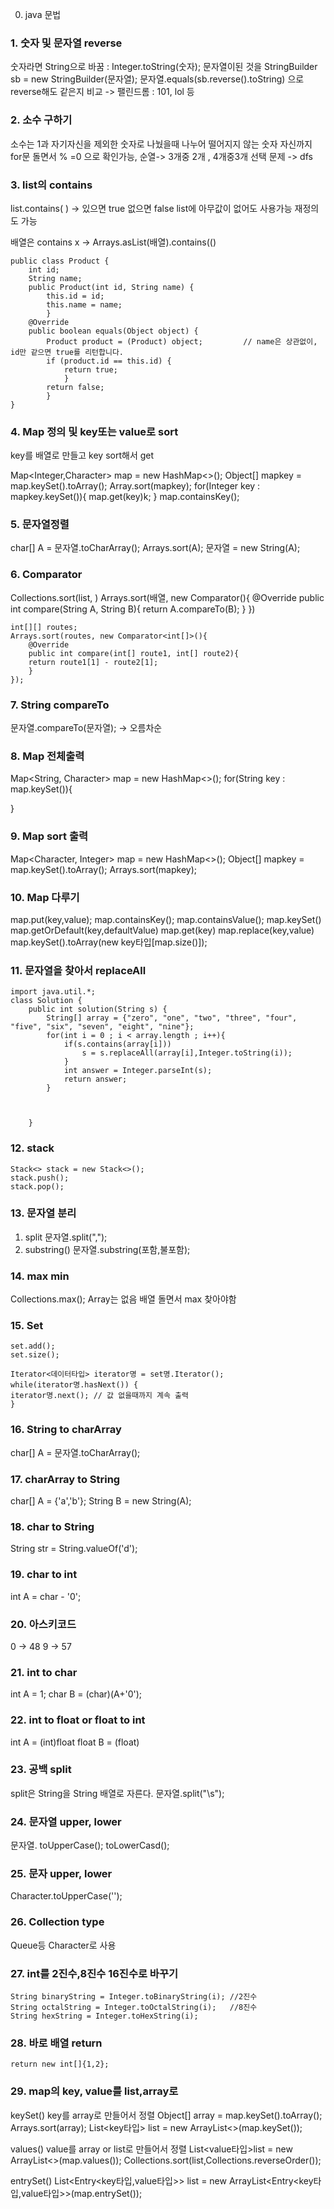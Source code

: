 0. java 문법

### 1. 숫자 및 문자열 reverse

숫자라면 String으로 바꿈 : Integer.toString(숫자);
문자열이된 것을 StringBuilder sb = new StringBuilder(문자열);
문자열.equals(sb.reverse().toString) 으로 reverse해도 같은지 비교
-> 팰린드롬 : 101, lol 등

### 2. 소수 구하기

소수는 1과 자기자신을 제외한 숫자로 나눴을때 나누어 떨어지지 않는 숫자
자신까지 for문 돌면서 % =0 으로 확인가능,
순열-> 3개중 2개 , 4개중3개 선택 문제 -> dfs

### 3. list의 contains

list.contains( ) -> 있으면 true 없으면 false list에 아무값이 없어도 사용가능
재정의도 가능

배열은 contains x -> Arrays.asList(배열).contains(()

```
public class Product {
    int id;
    String name;
    public Product(int id, String name) {
        this.id = id;
        this.name = name;
        }
    @Override
    public boolean equals(Object object) {
        Product product = (Product) object;         // name은 상관없이, id만 같으면 true를 리턴합니다.
        if (product.id == this.id) {
            return true;
            }
        return false;
        }
}
```

### 4. Map 정의 및 key또는 value로 sort

key를 배열로 만들고 key sort해서 get

Map<Integer,Character> map = new HashMap<>();
Object[] mapkey = map.keySet().toArray();
Array.sort(mapkey);
for(Integer key : mapkey.keySet()){
map.get(key)k;
}
map.containsKey();

### 5. 문자열정렬

char[] A = 문자열.toCharArray();
Arrays.sort(A);
문자열 = new String(A);

### 6. Comparator

Collections.sort(list, )
Arrays.sort(배열, new Comparator<String>(){
@Override
public int compare(String A, String B){
return A.compareTo(B);
}
})

```
int[][] routes;
Arrays.sort(routes, new Comparator<int[]>(){
    @Override
    public int compare(int[] route1, int[] route2){
    return route1[1] - route2[1];
    }
});
```

### 7. String compareTo

문자열.compareTo(문자열); -> 오름차순

### 8. Map 전체출력

Map<String, Character> map = new HashMap<>();
for(String key : map.keySet()){

}

### 9. Map sort 출력

Map<Character, Integer> map = new HashMap<>();
Object[] mapkey = map.keySet().toArray();
Arrays.sort(mapkey);

### 10. Map 다루기

map.put(key,value);
map.containsKey();
map.containsValue();
map.keySet()
map.getOrDefault(key,defaultValue)
map.get(key)
map.replace(key,value)
map.keySet().toArray(new key타입[map.size()]);

### 11. 문자열을 찾아서 replaceAll

```
import java.util.*;
class Solution {
    public int solution(String s) {
        String[] array = {"zero", "one", "two", "three", "four", "five", "six", "seven", "eight", "nine"};
        for(int i = 0 ; i < array.length ; i++){
            if(s.contains(array[i]))
                s = s.replaceAll(array[i],Integer.toString(i));
            }
            int answer = Integer.parseInt(s);
            return answer;
        }



    }
```

### 12. stack

```
Stack<> stack = new Stack<>();
stack.push();
stack.pop();
```

### 13. 문자열 분리

1. split
   문자열.split(",");
2. substring()
   문자열.substring(포함,불포함);

### 14. max min

Collections.max();
Array는 없음 배열 돌면서 max 찾아야함

### 15. Set

```
set.add();
set.size();

Iterator<데이터타입> iterator명 = set명.Iterator();
while(iterator명.hasNext()) {
iterator명.next(); // 값 없을때까지 계속 출력
}
```

### 16. String to charArray

char[] A = 문자열.toCharArray();

### 17. charArray to String

char[] A = {'a','b'};
String B = new String(A);

### 18. char to String

String str = String.valueOf('d');

### 19. char to int

int A = char - '0';

### 20. 아스키코드

0 -> 48
9 -> 57

### 21. int to char

int A = 1;
char B = (char)(A+'0');

### 22. int to float or float to int

int A = (int)float
float B = (float)

### 23. 공백 split

split은 String을 String 배열로 자른다.
문자열.split("\\s");

### 24. 문자열 upper, lower

문자열. toUpperCase();
toLowerCasd();

### 25. 문자 upper, lower

Character.toUpperCase('');

### 26. Collection type

Queue등 Character로 사용

### 27. int를 2진수,8진수 16진수로 바꾸기

```
String binaryString = Integer.toBinaryString(i); //2진수
String octalString = Integer.toOctalString(i);   //8진수
String hexString = Integer.toHexString(i);
```

### 28. 바로 배열 return

```
return new int[]{1,2};
```

### 29. map의 key, value를 list,array로

keySet()
key를 array로 만들어서 정렬
Object[] array = map.keySet().toArray();
Arrays.sort(array);
List<key타입> list = new ArrayList<>(map.keySet());

values()
value를 array or list로 만들어서 정렬
List<value타입>list = new ArrayList<>(map.values());
Collections.sort(list,Collections.reverseOrder());

entrySet()
List<Entry<key타입,value타입>> list = new ArrayList<Entry<key타입,value타입>>(map.entrySet());
